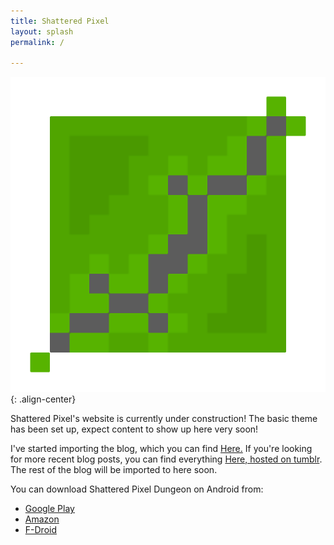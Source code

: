 ```yaml
---
title: Shattered Pixel
layout: splash
permalink: /

---
```


![image-center](/assets/images/header.png){: .align-center}

Shattered Pixel's website is currently under construction! The basic theme has been set up, expect content to show up here very soon! 

I've started importing the blog, which you can find [Here.](/blog/) If you're looking for more recent blog posts, you can find everything [Here, hosted on tumblr](http://shatteredpixel.tumblr.com/). The rest of the blog will be imported to here soon.

You can download Shattered Pixel Dungeon on Android from:
- [Google Play](#https://play.google.com/store/apps/details?id=com.shatteredpixel.shatteredpixeldungeon)
- [Amazon](#https://www.amazon.com/Shattered-Pixel-Dungeon/dp/B00OH2C21M/)
- [F-Droid](#https://f-droid.org/wiki/page/com.shatteredpixel.shatteredpixeldungeon)